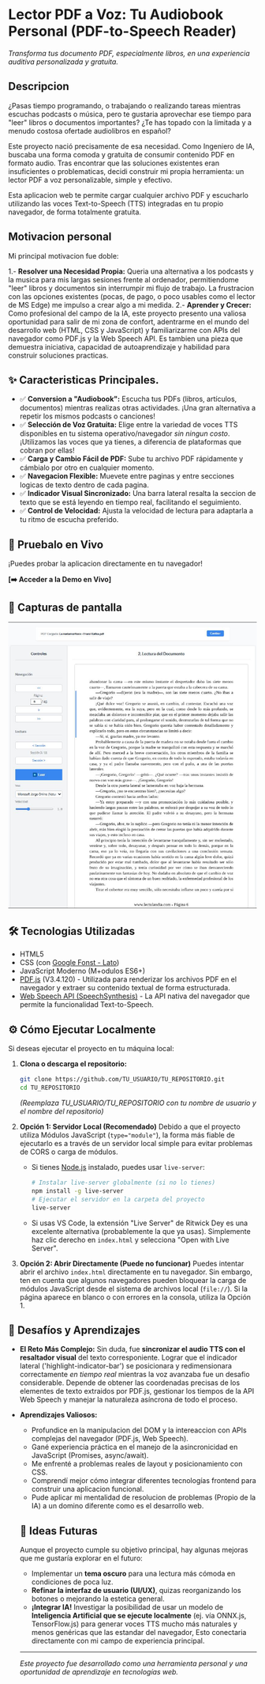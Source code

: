 # Lector PDF a Voz: Tu Audiobook Personal (PDF-to-Speech Reader)

*Transforma tus documento PDF, especialmente libros, en una experiencia auditiva personalizada y gratuita.*

## Descripcion

¿Pasas tiempo programando, o trabajando o realizando tareas mientras escuchas podcasts o música, pero te gustaria aprovechar ese tiempo para "leer" libros o documentos importantes? ¿Te has topado con la limitada y a menudo costosa ofertade audiolibros en español?

Este proyecto nació precisamente de esa necesidad. Como Ingeniero de IA, buscaba una forma comoda y gratuita de consumir contenido PDF en formato audio. Tras encontrar que las soluciones existentes eran insuficientes o problematicas, decidi construir mi propia herramienta: un lector PDF a voz personalizable, simple y efectivo.

Esta aplicacion web te permite cargar cualquier archivo PDF y escucharlo utilizando las voces Text-to-Speech (TTS) integradas en tu propio navegador, de forma totalmente gratuita.

## Motivacion personal

Mi principal motivacion fue doble:

1.-     **Resolver una Necesidad Propia:** Queria una alternativa a los podcasts y la musica para mis largas sesiones frente al ordenador, permitiendome "leer" libros y documentos sin interrumpir mi flujo de trabajo. La frustracion con las opciones existentes (pocas, de pago, o poco usables como el lector de MS Edge) me impulso a crear algo a mi medida.
2.-     **Aprender y Crecer:** Como profesional del campo de la IA, este proyecto presento una valiosa oportunidad para salir de mi zona de confort, adentrarme en el mundo del desarrollo web (HTML, CSS y JavaScript) y familiarizarme con APIs del navegador como PDF.js y la Web Speech API. Es tambien una pieza que demuestra iniciativa, capacidad de autoaprendizaje y habilidad para construir soluciones practicas.

## ✨ Caracteristicas Principales.

*   ✅ **Conversion a "Audiobook":** Escucha tus PDFs (libros, artículos, documentos) mientras realizas otras actividades. ¡Una gran alternativa a repetir los mismos podcasts o canciones!
*   ✅ **Selección de Voz Gratuita:** Elige entre la variedad de voces TTS disponibles en tu sistema operativo/navegador *sin ningun costo*. ¡Utilizamos las voces que ya tienes, a diferencia de plataformas que cobran por ellas!
*   ✅ **Carga y Cambio Fácil de PDF:** Sube tu archivo PDF rápidamente y cámbialo por otro en cualquier momento.
*   ✅ **Navegacion Flexible:** Muevete entre paginas y entre secciones logicas de texto dentro de cada pagina.
*   ✅ **Indicador Visual Sincronizado:** Una barra lateral resalta la seccion de texto que se está leyendo en tiempo real, facilitando el seguimiento.
*   ✅ **Control de Velocidad:** Ajusta la velocidad de lectura para adaptarla a tu ritmo de escucha preferido.

## 🚀 Pruebalo en Vivo

¡Puedes probar la aplicacion directamente en tu navegador!

**[➡️ Acceder a la Demo en Vivo]**

## 📸 Capturas de pantalla

![Interfaz principal del lector PDf a Voz](images/captura1.JPG)

## 🛠 Tecnologias Utilizadas

*   HTML5
*   CSS (con [Google Fonst - Lato](https://fonts.google.com/specimen/Lato))
*   JavaScript Moderno (M+odulos ES6+)
*   [PDF.js](https://mozilla.github.io/pdf.js/) (V3.4.120) - Utilizada para renderizar los archivos PDF en el navegador y extraer su contenido textual de forma estructurada.
*   [Web Speech API (SpeechSynthesis)](https://developer.mozilla.org/en-US/docs/Web/API/Web_Speech_API) - La API nativa del navegador que permite la funcionalidad Text-to-Speech.

## ⚙️ Cómo Ejecutar Localmente

Si deseas ejecutar el proyecto en tu máquina local:

1.  **Clona o descarga el repositorio:**
    ```bash
    git clone https://github.com/TU_USUARIO/TU_REPOSITORIO.git
    cd TU_REPOSITORIO
    ```
    *(Reemplaza TU_USUARIO/TU_REPOSITORIO con tu nombre de usuario y el nombre del repositorio)*

2.  **Opción 1: Servidor Local (Recomendado)**
    Debido a que el proyecto utiliza Módulos JavaScript (`type="module"`), la forma más fiable de ejecutarlo es a través de un servidor local simple para evitar problemas de CORS o carga de módulos.
    *   Si tienes [Node.js](https://nodejs.org/) instalado, puedes usar `live-server`:
        ```bash
        # Instalar live-server globalmente (si no lo tienes)
        npm install -g live-server
        # Ejecutar el servidor en la carpeta del proyecto
        live-server
        ```
    *   Si usas VS Code, la extensión "Live Server" de Ritwick Dey es una excelente alternativa (probablemente la que ya usas). Simplemente haz clic derecho en `index.html` y selecciona "Open with Live Server".

3.  **Opción 2: Abrir Directamente (Puede no funcionar)**
    Puedes intentar abrir el archivo `index.html` directamente en tu navegador. Sin embargo, ten en cuenta que algunos navegadores pueden bloquear la carga de módulos JavaScript desde el sistema de archivos local (`file://`). Si la página aparece en blanco o con errores en la consola, utiliza la Opción 1.

## 🤔 Desafíos y Aprendizajes

*   **El Reto Más Complejo:** Sin duda, fue **sincronizar el audio TTS con el resaltador visual** del texto corresponiente. Lograr que el indicador lateral ('highlight-indicator-bar') se posicionara y redimensionara correctamente *en tiempo real* mientras la voz avanzaba fue un desafio considerable. Depende de obtener las coordenadas precisas de los elementes de texto extraidos por PDF.js, gestionar los tiempos de la API Web Speech y manejar la naturaleza asíncrona de todo el proceso.
*   **Aprendizajes Valiosos:**
    *   Profundice en la manipulacion del DOM y la intereaccion con APIs complejas del navegador (PDF.js, Web Speech).
    *   Gané experiencia práctica en el manejo de la asincronicidad en JavaScript (Promises, async/await).
    *   Me enfrenté a problemas reales de layout y posicionamiento con CSS.
    *   Comprendí mejor cómo integrar diferentes tecnologías frontend para construir una aplicacion funcional.
    *   Pude aplicar mi mentalidad de resolucion de problemas (Propio de la IA) a un domino diferente como es el desarrollo web.

    ## 🔮 Ideas Futuras

    Aunque el proyecto cumple su objetivo principal, hay algunas mejoras que me gustaría explorar en el futuro:

    *   Implementar un **tema oscuro** para una lectura más cómoda en condiciones de poca luz.
    *   **Refinar la interfaz de usuario (UI/UX)**, quizas reorganizando los botones o mejorando la estetica general.
    *   **¡Integrar IA!** Investigar la posibilidad de usar un modelo de **Inteligencia Artificial que se ejecute localmente** (ej. vía ONNX.js, TensorFlow.js) para generar voces TTS mucho más naturales y menos genéricas que las estandar del navegador, Esto conectaria directamente con mi campo de experiencia principal.

    ---
    *Este proyecto fue desarrollado como una herramienta personal y una oportunidad de aprendizaje en tecnologías web.*